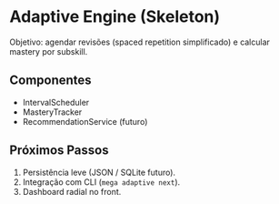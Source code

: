 # Adaptive Engine (Skeleton)

Objetivo: agendar revisões (spaced repetition simplificado) e calcular mastery por subskill.

## Componentes
- IntervalScheduler
- MasteryTracker
- RecommendationService (futuro)

## Próximos Passos
1. Persistência leve (JSON / SQLite futuro).
2. Integração com CLI (`mega adaptive next`).
3. Dashboard radial no front.